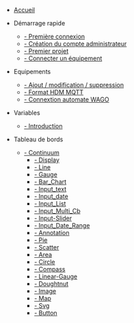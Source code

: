 * [Accueil](/)

* Démarrage rapide
    * [   - Première connexion](/demarrageRapide/premiereConnexion.md)
    * [   - Création du compte administrateur](/demarrageRapide/creationAdmin.md)
    * [   - Premier projet](/demarrageRapide/premierProjet.md)
    * [   - Connecter un équipement](/Equipements/ajout.md)

* Equipements
    * [   - Ajout / modification / suppression](/Equipements/ajout.md)
    * [   - Format HDM MQTT](/Equipements/formatMqtt.md)
    * [   - Connextion automate WAGO](/Equipements/connexionWago.md)

* Variables
    * [   - Introduction](/Variables/introduction.md)
* Tableau de bords
    * [   - Continuum](./Dashboards/Continuum/introduction.md)
        * [   - Display](./Dashboards/Continuum/display.md)
        * [   - Line](./Dashboards/Continuum/line.md)
        * [   - Gauge](./Dashboards/Continuum/gauge.md)
        * [   - Bar_Chart](./Dashboards/Continuum/bar_chart.md)
        * [   - Input_text](./Dashboards/Continuum/input_text.md)
        * [   - Input_date](./Dashboards/Continuum/input_date.md)
        * [   - Input_List ](./Dashboards/Continuum/input_list.md)
        * [   - Input_Multi_Cb ](./Dashboards/Continuum/input_multi_cb.md)
        * [   - Input-Slider ](./Dashboards/Continuum/input_slider.md)
        * [   - Input_Date_Range ](./Dashboards/Continuum/input_date_range.md)
        * [   - Annotation ](./Dashboards/Continuum/annotation.md)
        * [   - Pie ](./Dashboards/Continuum/pie.md)
        * [   - Scatter ](./Dashboards/Continuum/scatter.md)
        * [   - Area](./Dashboards/Continuum/area.md)
        * [   - Circle ](./Dashboards/Continuum/circle.md)
        * [   - Compass ](./Dashboards/Continuum/compass.md)
        * [   - Linear-Gauge ](./Dashboards/Continuum/linear-gauge.md)
        * [   - Doughtnut ](./Dashboards/Continuum/doughtnut.md)
        * [   - Image ](./Dashboards/Continuum/image.md)
        * [   - Map ](./Dashboards/Continuum/map.md)
        * [   - Svg ](./Dashboards/Continuum/svg.md)
        * [   - Button ](./Dashboards/Continuum/button.md)
